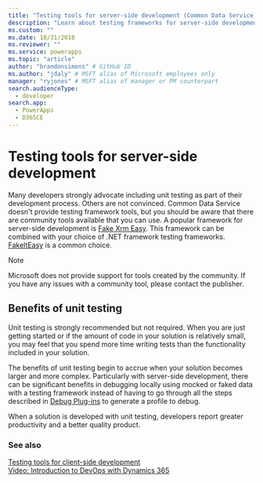 ```yaml
---
title: "Testing tools for server-side development (Common Data Service) | Microsoft Docs" # Intent and product brand in a unique string of 43-59 chars including spaces
description: "Learn about testing frameworks for server-side development." # 115-145 characters including spaces. This abstract displays in the search result.
ms.custom: ""
ms.date: 10/31/2018
ms.reviewer: ""
ms.service: powerapps
ms.topic: "article"
author: "brandonsimons" # GitHub ID
ms.author: "jdaly" # MSFT alias of Microsoft employees only
manager: "ryjones" # MSFT alias of manager or PM counterpart
search.audienceType: 
  - developer
search.app: 
  - PowerApps
  - D365CE
---
```

# Testing tools for server-side development

Many developers strongly advocate including unit testing as part of their development process. Others are not convinced. Common Data Service doesn't provide testing framework tools, but you should be aware that there are community tools available that you can use. A popular framework for server-side development is [Fake Xrm Easy](https://dynamicsvalue.com/home). This framework can be combined with your choice of .NET framework testing frameworks. [FakeItEasy](https://fakeiteasy.github.io/) is a common choice.

> [!NOTE]
> Microsoft does not provide support for tools created by the community. If you have any issues with a community tool, please contact the publisher.

## Benefits of unit testing

Unit testing is strongly recommended but not required. When you are just getting started or if the amount of code in your solution is relatively small, you may feel that you spend more time writing tests than the functionality included in your solution.

The benefits of unit testing begin to accrue when your solution becomes larger and more complex. Particularly with server-side development, there can be significant benefits in debugging locally using mocked or faked data with a testing framework instead of having to go through all the steps described in [Debug Plug-ins](debug-plug-in.md) to generate a profile to debug.

When a solution is developed with unit testing, developers report greater productivity and a better quality product.

### See also

[Testing tools for client-side development](../model-driven-apps/testing-tools-client.md)<br />
[Video: Introduction to DevOps with Dynamics 365](https://youtu.be/AorM792M8nY)